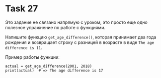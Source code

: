 # Task 27

Это задание не связано напрямую с уроком, это просто еще одно полезное упражнение по работе с функциями.

Напишите функцию `get_age_difference()`, которая принимает два года рождения и возвращает строку с разницей в возрасте в виде `The age difference is 11`.

Пример работы функции:

```terminal
actual = get_age_difference(2001, 2018)
print(actual)  # => The age difference is 17
```
